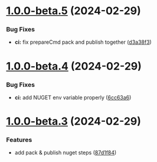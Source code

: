 # [1.0.0-beta.5](https://github.com/vicentemg/hexagonal-arch/compare/v1.0.0-beta.4...v1.0.0-beta.5) (2024-02-29)


### Bug Fixes

* **ci:** fix prepareCmd pack and publish together ([d3a38f3](https://github.com/vicentemg/hexagonal-arch/commit/d3a38f3903439721412702c8d0df3536372f1b53))

# [1.0.0-beta.4](https://github.com/vicentemg/hexagonal-arch/compare/v1.0.0-beta.3...v1.0.0-beta.4) (2024-02-29)


### Bug Fixes

* **ci:** add NUGET env variable properly ([6cc63a6](https://github.com/vicentemg/hexagonal-arch/commit/6cc63a66d9724289e742a558bbf3ccafadc8c9a2))

# [1.0.0-beta.3](https://github.com/vicentemg/hexagonal-arch/compare/v1.0.0-beta.2...v1.0.0-beta.3) (2024-02-29)


### Features

* add pack & publish nuget steps ([87d1f84](https://github.com/vicentemg/hexagonal-arch/commit/87d1f84fca558f51b959f71173361357a3d2a47f))
